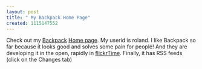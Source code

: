 ```yaml
---
layout: post
title: " My Backpack Home Page"
created: 1115147552
---
```

<p>Check out my <a href="http://backpackit.com/">Backpack</a>&nbsp;<a href="http://roland.backpackit.com/pub/10721">Home page</a></a>. My userid is roland. I like Backpack so far because it looks good and solves some pain for people! And they are developing it in the open, rapidly in <a href="http://www.rolandtanglao.com/archives/2005/03/22/yahoo_buys_flickr_flickrtime_rules_for_web_20_apps">flickrTime</a>. Finally,  it has RSS feeds (click on the Changes tab)</p>


